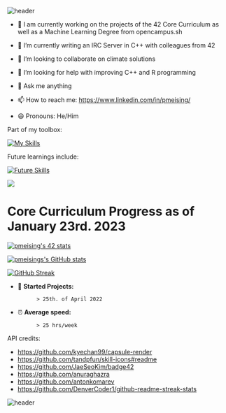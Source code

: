 ![header](https://capsule-render.vercel.app/api?type=wave&color=gradient&height=300&section=header&text=Welcome%20to%20my%20github&fontSize=40)


- :book: I am currently working on the projects of the 42 Core Curriculum as well as a Machine Learning Degree from opencampus.sh

- 🌱 I’m currently writing an IRC Server in C++ with colleagues from 42

- 👯 I’m looking to collaborate on climate solutions

- 🤔 I’m looking for help with improving C++ and R programming

- 💬 Ask me anything

- 📫 How to reach me: https://www.linkedin.com/in/pmeising/

- 😄 Pronouns: He/Him

Part of my toolbox:

[![My Skills](https://skillicons.dev/icons?i=c,bash,vscode,git,github,grafana,r,influxDB)](https://skillicons.dev)

Future learnings include:

[![Future Skills](https://skillicons.dev/icons?i=cpp,cs,python)](https://skillicons.dev)

![](https://komarev.com/ghpvc/?username=pmeising)

# Core Curriculum Progress as of January 23rd. 2023 #

<a href="https://github.com/JaeSeoKim/badge42"><img src="https://badge42.vercel.app/api/v2/cldlow75c01250fkzrcppm0r5/stats?cursusId=21&coalitionId=151" alt="pmeising's 42 stats" /></a>

[![pmeisings's GitHub stats](https://github-readme-stats.vercel.app/api?username=pmeising)](https://github.com/anuraghazra/github-readme-stats)

[![GitHub Streak](https://streak-stats.demolab.com/?user=pmeising)](https://git.io/streak-stats)

- :running: **Started Projects:** 

            > 25th. of April 2022

- :alarm_clock: **Average speed:** 
      
            > 25 hrs/week

API credits:
- https://github.com/kyechan99/capsule-render
- https://github.com/tandpfun/skill-icons#readme
- https://github.com/JaeSeoKim/badge42
- https://github.com/anuraghazra
- https://github.com/antonkomarev
- https://github.com/DenverCoder1/github-readme-streak-stats

![header](https://capsule-render.vercel.app/api?type=wave&color=gradient&height=300&section=footer&text=^_^&fontSize=40)
